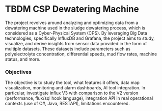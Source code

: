 # TBDM CSP Dewatering Machine

The project revolves around analyzing and optimizing data from a dewatering machine used in the sludge dewatering process, which is considered as a Cyber-Physical System (CPS). By leveraging Big Data technologies, specifically InfluxDB and Grafana, the project aims to study, visualize, and derive insights from sensor data provided in the form of multiple datasets. These datasets include parameters such as polyelectrolyte concentration, differential speeds, mud flow rates, machine status, and more.

### Objectives

The objective is to study the tool, what features it offers, data map visualization, monitoring and alarm dashboards, AI tool integration. In particular, investigate influx V3 with comparison to the V2 version (performance, flux/sql hook language), integration API in real operational contexts (use of C#, Java, RESTAPI), limitations encountered.